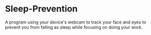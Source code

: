 # Sleep-Prevention
A program using your device's webcam to track your face and eyes to prevent you from falling as sleep while focusing on doing your work.
